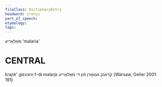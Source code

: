 ```yaml
---
fileClass: DictionaryEntry
headword: מאַלאַריע
part_of_speech: 
etymology: 
tags: 
---
```

מאַלאַריע
'malaria'

CENTRAL
========

kraɲk' giɛvɔrn f-dᵻ malarjɛ קראַנק געוואָרן פֿון די מאַלאַריע {Warsaw, Geller 2001: 191}
